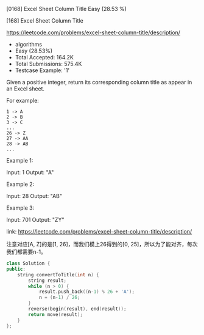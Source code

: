 [0168] Excel Sheet Column Title                                     Easy   (28.53 %)

<!--front-->	
[168] Excel Sheet Column Title  

https://leetcode.com/problems/excel-sheet-column-title/description/

* algorithms
* Easy (28.53%)
* Total Accepted:    164.2K
* Total Submissions: 575.4K
* Testcase Example:  '1'

Given a positive integer, return its corresponding column title as appear in an Excel sheet.

For example:


    1 -> A
    2 -> B
    3 -> C
    ...
    26 -> Z
    27 -> AA
    28 -> AB 
    ...


Example 1:


Input: 1
Output: "A"


Example 2:


Input: 28
Output: "AB"


Example 3:


Input: 701
Output: "ZY"






<!--back-->

link: https://leetcode.com/problems/excel-sheet-column-title/description/

注意对应[A, Z]的是[1, 26]，而我们模上26得到的[0, 25]，所以为了能对齐，每次我们都需要n-1。

```cpp
class Solution {
public:
    string convertToTitle(int n) {
        string result;
        while (n > 0) {
            result.push_back((n-1) % 26 + 'A');
            n = (n-1) / 26;
        }
        reverse(begin(result), end(result));
        return move(result);
    }
};
```


